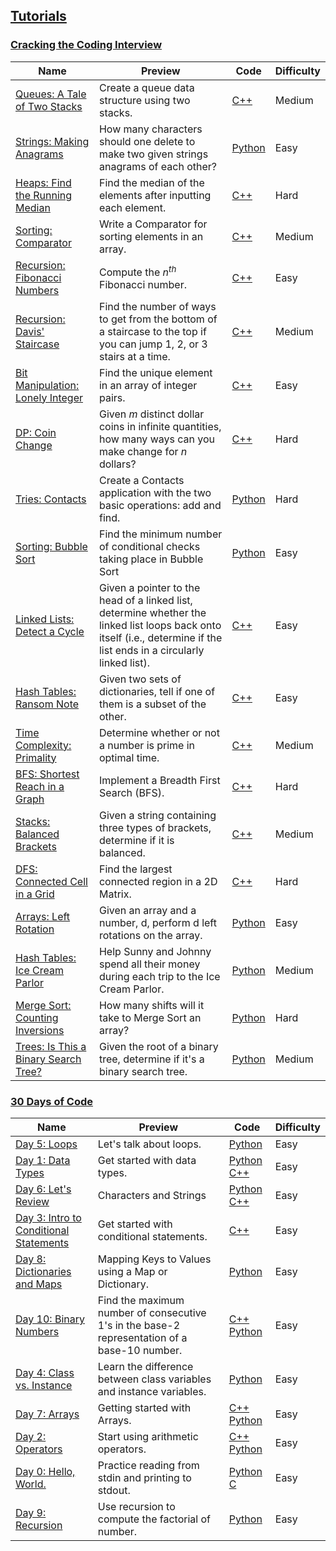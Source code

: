 ## [Tutorials](https://www.hackerrank.com/domains/tutorials)

### [Cracking the Coding Interview](https://www.hackerrank.com/domains/tutorials/cracking-the-coding-interview)

Name | Preview | Code | Difficulty
---- | ------- | ---- | ----------
[Queues: A Tale of Two Stacks](https://www.hackerrank.com/challenges/ctci-queue-using-two-stacks)|Create a queue data structure using two stacks.|[C++](cracking-the-coding-interview/ctci-queue-using-two-stacks.cpp)|Medium
[Strings: Making Anagrams](https://www.hackerrank.com/challenges/ctci-making-anagrams)|How many characters should one delete to make two given strings anagrams of each other?|[Python](cracking-the-coding-interview/ctci-making-anagrams.py)|Easy
[Heaps: Find the Running Median](https://www.hackerrank.com/challenges/ctci-find-the-running-median)|Find the median of the elements after inputting each element.|[C++](cracking-the-coding-interview/ctci-find-the-running-median.cpp)|Hard
[Sorting: Comparator](https://www.hackerrank.com/challenges/ctci-comparator-sorting)|Write a Comparator for sorting elements in an array.|[C++](cracking-the-coding-interview/ctci-comparator-sorting.cpp)|Medium
[Recursion: Fibonacci Numbers](https://www.hackerrank.com/challenges/ctci-fibonacci-numbers)|Compute the $n^{th}$ Fibonacci number.|[C++](cracking-the-coding-interview/ctci-fibonacci-numbers.cpp)|Easy
[Recursion: Davis' Staircase](https://www.hackerrank.com/challenges/ctci-recursive-staircase)|Find the number of ways to get from the bottom of a staircase to the top if you can jump 1, 2, or 3 stairs at a time.|[C++](cracking-the-coding-interview/ctci-recursive-staircase.cpp)|Medium
[Bit Manipulation: Lonely Integer](https://www.hackerrank.com/challenges/ctci-lonely-integer)|Find the unique element in an array of integer pairs.|[C++](cracking-the-coding-interview/ctci-lonely-integer.cpp)|Easy
[DP: Coin Change](https://www.hackerrank.com/challenges/ctci-coin-change)|Given $m$ distinct dollar coins in infinite quantities, how many ways can you make change for $n$ dollars?|[C++](cracking-the-coding-interview/ctci-coin-change.cpp)|Hard
[Tries: Contacts](https://www.hackerrank.com/challenges/ctci-contacts)|Create a Contacts application with the two basic operations: add and find.|[Python](cracking-the-coding-interview/ctci-contacts.py)|Hard
[Sorting: Bubble Sort](https://www.hackerrank.com/challenges/ctci-bubble-sort)|Find the minimum number of conditional checks taking place in Bubble Sort|[Python](cracking-the-coding-interview/ctci-bubble-sort.py)|Easy
[Linked Lists: Detect a Cycle](https://www.hackerrank.com/challenges/ctci-linked-list-cycle)|Given a pointer to the head of a linked list, determine whether the linked list loops back onto itself (i.e., determine if the list ends in a circularly linked list).|[C++](cracking-the-coding-interview/ctci-linked-list-cycle.cpp)|Easy
[Hash Tables: Ransom Note](https://www.hackerrank.com/challenges/ctci-ransom-note)|Given two sets of dictionaries, tell if one of them is a subset of the other.|[C++](cracking-the-coding-interview/ctci-ransom-note.cpp)|Easy
[Time Complexity: Primality](https://www.hackerrank.com/challenges/ctci-big-o)|Determine whether or not a number is prime in optimal time.|[C++](cracking-the-coding-interview/ctci-big-o.cpp)|Medium
[BFS: Shortest Reach in a Graph](https://www.hackerrank.com/challenges/ctci-bfs-shortest-reach)|Implement a Breadth First Search (BFS).|[C++](cracking-the-coding-interview/ctci-bfs-shortest-reach.cpp)|Hard
[Stacks: Balanced Brackets](https://www.hackerrank.com/challenges/ctci-balanced-brackets)|Given a string containing three types of brackets, determine if it is balanced.|[C++](cracking-the-coding-interview/ctci-balanced-brackets.cpp)|Medium
[DFS: Connected Cell in a Grid](https://www.hackerrank.com/challenges/ctci-connected-cell-in-a-grid)|Find the largest connected region in a 2D Matrix.|[C++](cracking-the-coding-interview/ctci-connected-cell-in-a-grid.cpp)|Hard
[Arrays: Left Rotation](https://www.hackerrank.com/challenges/ctci-array-left-rotation)|Given an array and a number, d, perform d left rotations on the array.|[Python](cracking-the-coding-interview/ctci-array-left-rotation.py)|Easy
[Hash Tables: Ice Cream Parlor](https://www.hackerrank.com/challenges/ctci-ice-cream-parlor)|Help Sunny and Johnny spend all their money during each trip to the Ice Cream Parlor.|[Python](cracking-the-coding-interview/ctci-ice-cream-parlor.py)|Medium
[Merge Sort: Counting Inversions](https://www.hackerrank.com/challenges/ctci-merge-sort)|How many shifts will it take to Merge Sort an array?|[Python](cracking-the-coding-interview/ctci-merge-sort.py)|Hard
[Trees: Is This a Binary Search Tree?](https://www.hackerrank.com/challenges/ctci-is-binary-search-tree)|Given the root of a binary tree, determine if it's a binary search tree.|[Python](cracking-the-coding-interview/ctci-is-binary-search-tree.py)|Medium
### [30 Days of Code](https://www.hackerrank.com/domains/tutorials/30-days-of-code)

Name | Preview | Code | Difficulty
---- | ------- | ---- | ----------
[Day 5: Loops](https://www.hackerrank.com/challenges/30-loops)|Let's talk about loops.|[Python](30-days-of-code/30-loops.py)|Easy
[Day 1: Data Types](https://www.hackerrank.com/challenges/30-data-types)|Get started with data types.|[Python](30-days-of-code/30-data-types.py) [C++](30-days-of-code/30-data-types.cpp)|Easy
[Day 6: Let's Review](https://www.hackerrank.com/challenges/30-review-loop)|Characters and Strings|[Python](30-days-of-code/30-review-loop.py) [C++](30-days-of-code/30-review-loop.cpp)|Easy
[Day 3: Intro to Conditional Statements](https://www.hackerrank.com/challenges/30-conditional-statements)|Get started with conditional statements.|[C++](30-days-of-code/30-conditional-statements.cpp)|Easy
[Day 8: Dictionaries and Maps](https://www.hackerrank.com/challenges/30-dictionaries-and-maps)|Mapping Keys to Values using a Map or Dictionary.|[Python](30-days-of-code/30-dictionaries-and-maps.py)|Easy
[Day 10: Binary Numbers](https://www.hackerrank.com/challenges/30-binary-numbers)|Find the maximum number of consecutive 1's in the base-2 representation of a base-10 number.|[C++](30-days-of-code/30-binary-numbers.cpp) [Python](30-days-of-code/30-binary-numbers.py)|Easy
[Day 4: Class vs. Instance](https://www.hackerrank.com/challenges/30-class-vs-instance)|Learn the difference between class variables and instance variables.|[Python](30-days-of-code/30-class-vs-instance.py)|Easy
[Day 7: Arrays](https://www.hackerrank.com/challenges/30-arrays)|Getting started with Arrays.|[C++](30-days-of-code/30-arrays.cpp) [Python](30-days-of-code/30-arrays.py)|Easy
[Day 2: Operators](https://www.hackerrank.com/challenges/30-operators)|Start using arithmetic operators.|[C++](30-days-of-code/30-operators.cpp) [Python](30-days-of-code/30-operators.py)|Easy
[Day 0: Hello, World.](https://www.hackerrank.com/challenges/30-hello-world)|Practice reading from stdin and printing to stdout.|[Python](30-days-of-code/30-hello-world.py) [C](30-days-of-code/30-hello-world.c)|Easy
[Day 9: Recursion](https://www.hackerrank.com/challenges/30-recursion)|Use recursion to compute the factorial of number.|[Python](30-days-of-code/30-recursion.py)|Easy

